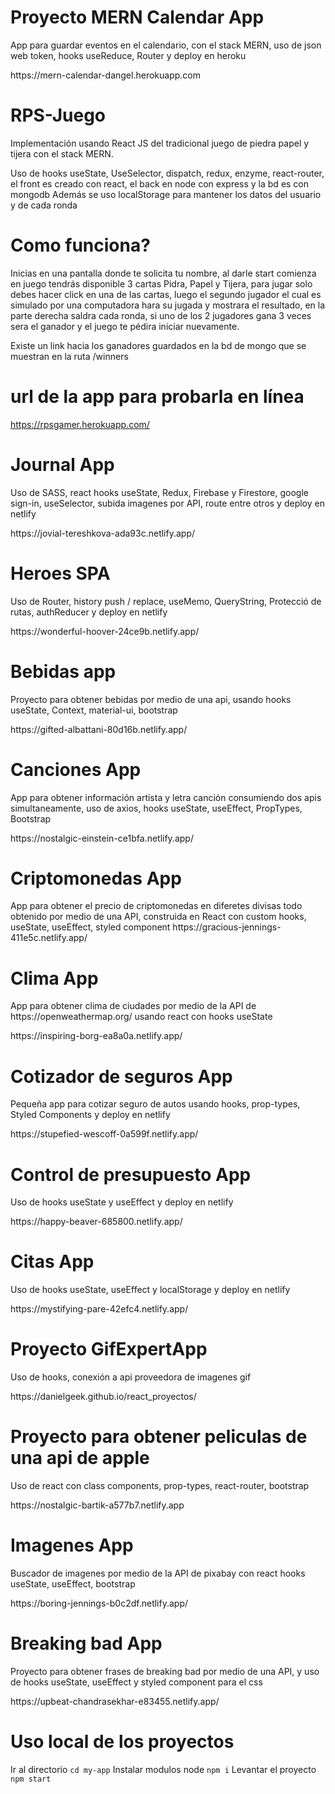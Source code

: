 # Proyecto MERN Calendar App

<p>App para guardar eventos en el calendario, con el stack MERN, uso de json web token, hooks useReduce, Router y deploy en heroku </p>
https://mern-calendar-dangel.herokuapp.com

# RPS-Juego

<p>Implementación usando React JS del tradicional juego de piedra papel y tijera con el stack MERN.</p>

<p>Uso de hooks useState, UseSelector, dispatch, redux, enzyme, react-router, el front es creado con react, el back en node con express y la bd es con mongodb
Además se uso localStorage para mantener los datos del usuario y de cada ronda<p>

# Como funciona?

<p>Inicias en una pantalla donde te solicita tu nombre, al darle start comienza en juego tendrás disponible 3 cartas Pidra, Papel y Tijera, para jugar solo debes hacer click en una de las cartas, luego el segundo jugador el cual es simulado por una computadora hara su jugada y mostrara el resultado, en la parte derecha saldra cada ronda, si uno de los 2 jugadores gana 3 veces sera el ganador y el juego te pédira iniciar nuevamente.</p>

<p>Existe un link hacia los ganadores guardados en la bd de mongo que se muestran en la ruta /winners</p>

# url de la app para probarla en línea

https://rpsgamer.herokuapp.com/

# Journal App <br>

<p>Uso de SASS, react hooks useState, Redux, Firebase y Firestore, google sign-in, useSelector, subida imagenes por API, route entre otros y deploy en netlify </p>
https://jovial-tereshkova-ada93c.netlify.app/

# Heroes SPA <br>

<p>Uso de Router, history push / replace, useMemo, QueryString, Protecció de rutas, authReducer y deploy en netlify </p>
https://wonderful-hoover-24ce9b.netlify.app/

# Bebidas app

<p>Proyecto para obtener bebidas por medio de una api, usando hooks useState, Context, material-ui, bootstrap</p>
https://gifted-albattani-80d16b.netlify.app/

# Canciones App

<p>App para obtener información artista y letra canción consumiendo dos apis simultaneamente, uso de axios, hooks useState, useEffect, PropTypes, Bootstrap </p>
https://nostalgic-einstein-ce1bfa.netlify.app/

# Criptomonedas App

<p>App para obtener el precio de criptomonedas en diferetes divisas todo obtenido por medio de una API, construida en React con custom hooks, useState, useEffect, styled component
https://gracious-jennings-411e5c.netlify.app/

# Clima App

<p>App para obtener clima de ciudades por medio de la API de https://openweathermap.org/ usando react con hooks useState</p>
https://inspiring-borg-ea8a0a.netlify.app/

# Cotizador de seguros App <br>

<p>Pequeña app para cotizar seguro de autos usando hooks, prop-types, Styled Components y deploy en netlify </p>
https://stupefied-wescoff-0a599f.netlify.app/

# Control de presupuesto App <br>

<p>Uso de hooks useState y useEffect y deploy en netlify</p>
https://happy-beaver-685800.netlify.app/

# Citas App <br>

<p>Uso de hooks useState, useEffect y localStorage y deploy en netlify</p>
https://mystifying-pare-42efc4.netlify.app/

# Proyecto GifExpertApp <br>

<p>Uso de hooks, conexión a api proveedora de imagenes gif</p>
https://danielgeek.github.io/react_proyectos/

# Proyecto para obtener peliculas de una api de apple

<p>Uso de react con class components, prop-types, react-router, bootstrap</p>
https://nostalgic-bartik-a577b7.netlify.app

# Imagenes App

<p>Buscador de imagenes por medio de la API de pixabay con react hooks useState, useEffect, bootstrap</p>
https://boring-jennings-b0c2df.netlify.app/

# Breaking bad App

<p>Proyecto para obtener frases de breaking bad por medio de una API, y uso de hooks useState, useEffect y styled component para el css</p>
https://upbeat-chandrasekhar-e83455.netlify.app/

# Uso local de los proyectos

Ir al directorio
`cd my-app`
Instalar modulos node
`npm i`
Levantar el proyecto
`npm start`
